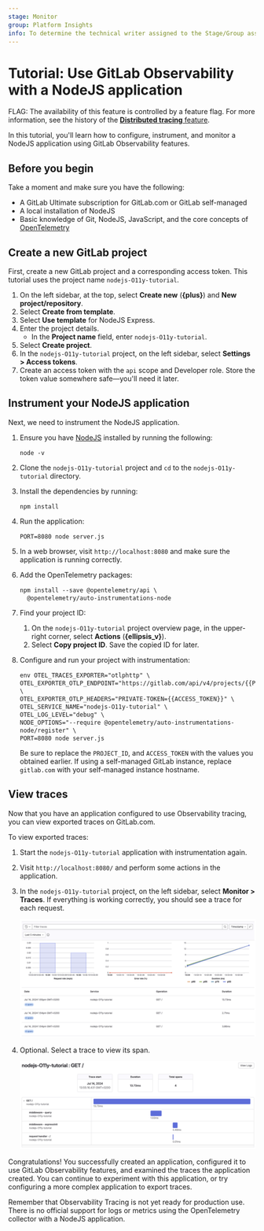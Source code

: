 ```yaml
---
stage: Monitor
group: Platform Insights
info: To determine the technical writer assigned to the Stage/Group associated with this page, see https://handbook.gitlab.com/handbook/product/ux/technical-writing/#assignments
---
```


# Tutorial: Use GitLab Observability with a NodeJS application

FLAG:
The availability of this feature is controlled by a feature flag.
For more information, see the history of the [**Distributed tracing** feature](../../operations/tracing.md).
<!-- Update this note when observability_features flag is removed -->

In this tutorial, you'll learn how to configure, instrument, and monitor a NodeJS application using GitLab Observability features.

## Before you begin

Take a moment and make sure you have the following:

- A GitLab Ultimate subscription for GitLab.com or GitLab self-managed
- A local installation of NodeJS
- Basic knowledge of Git, NodeJS, JavaScript, and the core concepts of [OpenTelemetry](https://opentelemetry.io/)

## Create a new GitLab project

First, create a new GitLab project and a corresponding access token.
This tutorial uses the project name `nodejs-O11y-tutorial`.

1. On the left sidebar, at the top, select **Create new** (**{plus}**) and **New project/repository**.
1. Select **Create from template**.
1. Select **Use template** for NodeJS Express.
1. Enter the project details.
   - In the **Project name** field, enter `nodejs-O11y-tutorial`.
1. Select **Create project**.
1. In the `nodejs-O11y-tutorial` project, on the left sidebar, select **Settings > Access tokens**.
1. Create an access token with the `api` scope and Developer role. Store the token value somewhere safe—you'll need it later.

## Instrument your NodeJS application

Next, we need to instrument the NodeJS application.

1. Ensure you have [NodeJS](https://nodejs.org/en) installed by running the following:

   ```shell
   node -v
   ```

1. Clone the `nodejs-O11y-tutorial` project and `cd` to the `nodejs-O11y-tutorial` directory.
1. Install the dependencies by running:

   ```shell
   npm install
   ```

1. Run the application:

   ```shell
   PORT=8080 node server.js
   ```

1. In a web browser, visit `http://localhost:8080` and make sure the application is running correctly.
1. Add the OpenTelemetry packages:

   ```shell
   npm install --save @opentelemetry/api \
     @opentelemetry/auto-instrumentations-node
   ```

1. Find your project ID:
   1. On the `nodejs-O11y-tutorial` project overview page, in the upper-right corner, select **Actions** (**{ellipsis_v}**).
   1. Select **Copy project ID**. Save the copied ID for later.

1. Configure and run your project with instrumentation:

   ```shell
   env OTEL_TRACES_EXPORTER="otlphttp" \
   OTEL_EXPORTER_OTLP_ENDPOINT="https://gitlab.com/api/v4/projects/{{PROJECT_ID}}/observability" \
   OTEL_EXPORTER_OTLP_HEADERS="PRIVATE-TOKEN={{ACCESS_TOKEN}}" \
   OTEL_SERVICE_NAME="nodejs-O11y-tutorial" \
   OTEL_LOG_LEVEL="debug" \
   NODE_OPTIONS="--require @opentelemetry/auto-instrumentations-node/register" \
   PORT=8080 node server.js
   ```

   Be sure to replace the `PROJECT_ID`, and `ACCESS_TOKEN` with the values you obtained earlier.
   If using a self-managed GitLab instance, replace `gitlab.com` with your self-managed instance hostname.

## View traces

Now that you have an application configured to use Observability tracing,
you can view exported traces on GitLab.com.

To view exported traces:

1. Start the `nodejs-O11y-tutorial` application with instrumentation again.
1. Visit `http://localhost:8080/` and perform some actions in the application.
1. In the `nodejs-O11y-tutorial` project, on the left sidebar, select **Monitor > Traces**.
   If everything is working correctly, you should see a trace for each request.

   ![Metrics UI](img/nodejs_metrics_ui.png)

1. Optional. Select a trace to view its span.

   ![Traces UI](img/nodejs_single_trace.png)

Congratulations! You successfully created an application, configured it to use GitLab Observability features, and examined the traces the application created. You can continue to experiment with this application, or try configuring a more complex application to export traces.

Remember that Observability Tracing is not yet ready for production use. There is no official support for logs or metrics using the OpenTelemetry collector with a NodeJS application.
